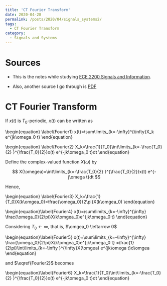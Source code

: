 ```yaml
---
title: 'CT Fourier Transform'
date: 2020-04-28
permalink: /posts/2020/04/signals_systems2/
tags:
  - CT Fourier Transform
category:
  - Signals and Systems
---
```



# Sources 
- This is the notes while studying [ECE 2200 Signals and Information](https://www.youtube.com/watch?v=pKBiM809pHg&list=PLbRC1c7YJfgBuWDCFI8kVYfdd_GnOkKmm).

- Also, another source I go through is [PDF](https://pages.jh.edu/~bcooper8/sigma_files/courses/214/signalsandsystemsnotes.pdf)


# CT Fourier Transform
If $x(t)$ is $T_0$-periodic, $x(t)$ can be written as 

\begin{equation} \label{Fourier1}
x(t)=\sum\limits_{k=-\infty}^{\infty}X_k e^{jk\omega_0 t}
\end{equation}

\begin{equation} \label{Fourier2}
X_k=\frac{1}{T_0}\int\limits_{k=-\frac{T_0}{2} }^{\frac{T_0}{2}}x(t) e^{-jk\omega_0 t}dt 
\end{equation}

Define the complex-valued function $X(\omega)$ by

$$
X(\omegea)=\int\limits_{k=-\frac{T_0}{2} }^{\frac{T_0}{2}}x(t) e^{-j\omega t}dt 
$$

Hence,

\begin{equation} \label{Fourier3}
X_k=\frac{1}{T_0}X(k\omgea_0)=\frac{\omega_0}{2\pi}X(k\omgea_0)
\end{equation}

\begin{equation}\label{Fourier4}
x(t)=\sum\limits_{k=-\infty}^{\infty} \frac{\omega_0}{2\pi}X(k\omgea_0)e^{jk\omega_0 t}
\end{equation}

Considering $T_0 \leftarrow \infty$, that is, $\omgea_0 \leftarrow 0$


\begin{equation}\label{Fourier5}
x(t)=\sum\limits_{k=-\infty}^{\infty} \frac{\omega_0}{2\pi}X(k\omgea_0)e^{jk\omega_0 t}
=\frac{1}{2\pi}\int\limits_{k=-\infty }^{\infty}X(\omgea) e^{jk\omega t}d\omgea 
\end{equation}

and $\eqref{Fourier2}$ becomes

\begin{equation}\label{Fourier6}
X_k=\frac{1}{T_0}\int\limits_{k=-\frac{T_0}{2} }^{\frac{T_0}{2}}x(t) e^{-jk\omega_0 t}dt 
\end{equation}